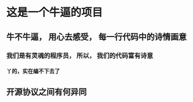# 这是一个牛逼的项目

## 牛不牛逼， 用心去感受， 每一行代码中的诗情画意

### 我们是有灵魂的程序员， 所以， 我们的代码富有诗意

#### 丫的，实在编不下去了

## 开源协议之间有何异同